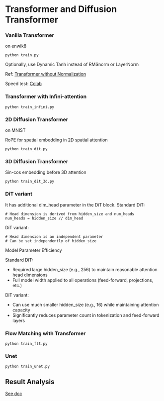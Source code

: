 # Transformer and Diffusion Transformer

### Vanilla Transformer
on enwik8
```
python train.py
```
Optionally, use Dynamic Tanh instead of RMSnorm or LayerNorm

Ref: [Transformer without Normalization](https://arxiv.org/abs/2503.10622)

Speed test: [Colab](https://colab.research.google.com/drive/1M_oksDjSleR0NDctWSPs5D6fQx6dkoaC?usp=sharing)

### Transformer with Infini-attention
```
python train_infini.py
```


### 2D Diffusion Transformer
on MNIST

RoPE for spatial embedding in 2D spatial attention
```
python train_dit.py
```

### 3D Diffusion Transformer
Sin-cos embedding before 3D attention
```
python train_dit_3d.py
```

### DiT variant
It has additional dim_head parameter in the DiT block.
Standard DiT:
```
# Head dimension is derived from hidden_size and num_heads
num_heads = hidden_size // dim_head
```
DiT variant:
```
# Head dimension is an independent parameter
# Can be set independently of hidden_size
```

Model Parameter Efficiency

Standard DiT:
- Required large hidden_size (e.g., 256) to maintain reasonable attention head dimensions
- Full model width applied to all operations (feed-forward, projections, etc.)

DiT variant:
- Can use much smaller hidden_size (e.g., 16) while maintaining attention capacity
- Significantly reduces parameter count in tokenization and feed-forward layers

### Flow Matching with Transformer
```
python train_flt.py
```

### Unet
```
python train_unet.py
```

## Result Analysis
[See doc](https://docs.google.com/document/d/1orGvXJ3iO-yDa6Szqt3DEdthMRKloXFkyRdi3fPn630/edit?usp=sharing)

